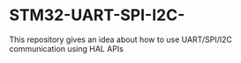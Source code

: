 # STM32-UART-SPI-I2C-
This repository gives an idea about how to use UART/SPI/I2C communication using HAL APIs
